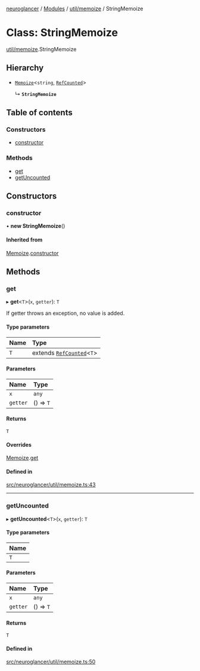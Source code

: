 [neuroglancer](../README.md) / [Modules](../modules.md) / [util/memoize](../modules/util_memoize.md) / StringMemoize

# Class: StringMemoize

[util/memoize](../modules/util_memoize.md).StringMemoize

## Hierarchy

- [`Memoize`](util_memoize.Memoize.md)<`string`, [`RefCounted`](util_disposable.RefCounted.md)\>

  ↳ **`StringMemoize`**

## Table of contents

### Constructors

- [constructor](util_memoize.StringMemoize.md#constructor)

### Methods

- [get](util_memoize.StringMemoize.md#get)
- [getUncounted](util_memoize.StringMemoize.md#getuncounted)

## Constructors

### constructor

• **new StringMemoize**()

#### Inherited from

[Memoize](util_memoize.Memoize.md).[constructor](util_memoize.Memoize.md#constructor)

## Methods

### get

▸ **get**<`T`\>(`x`, `getter`): `T`

If getter throws an exception, no value is added.

#### Type parameters

| Name | Type |
| :------ | :------ |
| `T` | extends [`RefCounted`](util_disposable.RefCounted.md)<`T`\> |

#### Parameters

| Name | Type |
| :------ | :------ |
| `x` | `any` |
| `getter` | () => `T` |

#### Returns

`T`

#### Overrides

[Memoize](util_memoize.Memoize.md).[get](util_memoize.Memoize.md#get)

#### Defined in

[src/neuroglancer/util/memoize.ts:43](https://github.com/ActiveBrainAtlas2/neuroglancer/blob/1beb5d34/src/neuroglancer/util/memoize.ts#L43)

___

### getUncounted

▸ **getUncounted**<`T`\>(`x`, `getter`): `T`

#### Type parameters

| Name |
| :------ |
| `T` |

#### Parameters

| Name | Type |
| :------ | :------ |
| `x` | `any` |
| `getter` | () => `T` |

#### Returns

`T`

#### Defined in

[src/neuroglancer/util/memoize.ts:50](https://github.com/ActiveBrainAtlas2/neuroglancer/blob/1beb5d34/src/neuroglancer/util/memoize.ts#L50)
